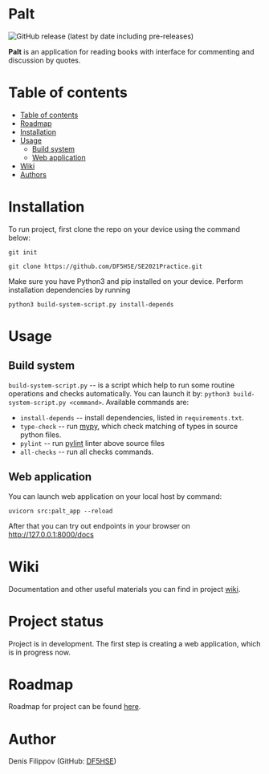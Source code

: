 # Palt

![GitHub release (latest by date including pre-releases)](https://img.shields.io/github/v/release/DF5HSE/Designing2021?include_prereleases)
<!--
![GitHub last commit](https://img.shields.io/github/last-commit/DF5HSE/Designing2021)
![GitHub issues](https://img.shields.io/github/issues-raw/DF5HSE/Designing2021)
![GitHub pull requests](https://img.shields.io/github/issues-pr/DF5HSE/Designing2021)
![GitHub](https://img.shields.io/github/license/DF5HSE/Designing2021)
--> 


**Palt** is an application for reading books with interface for
commenting and discussion by quotes.

# Table of contents
- [Table of contents](#table-of-contents)
- [Roadmap](#roadmap)
- [Installation](#installation)
- [Usage](#usage)
    - [Build system](#build-system)
  - [Web application](#web-application)
- [Wiki](#wiki)
- [Authors](#authors)


# Installation
To run project, first clone the repo on your device using the command below:

```git init```

```git clone https://github.com/DF5HSE/SE2021Practice.git```

Make sure you have Python3 and pip installed on your device. Perform installation
dependencies by running 

```python3 build-system-script.py install-depends```

<!--
You may run tests to check whether everyting is OK by running

```python3 build-system-script.py test```
-->

# Usage
## Build system
`build-system-script.py` -- is a script which help to run some routine
operations and checks automatically. You can launch it by:
`python3 build-system-script.py <command>`. Available commands are:
- `install-depends` -- install dependencies, listed in `requirements.txt`.
- `type-check` -- run [mypy](https://mypy.readthedocs.io/en/stable/), which check matching
of types in source python files.
- `pylint` -- run [pylint](https://www.pylint.org/) linter above source files
- `all-checks` -- run all checks commands.
<!--
- `test` -- run tests.
- `check-coverage` -- check coverage of source files by tests.
-->

## Web application
You can launch web application on your local host by command:

`uvicorn src:palt_app --reload`

After that you can try out endpoints in your browser on
http://127.0.0.1:8000/docs

# Wiki
Documentation and other useful materials you can find in project
[wiki](https://github.com/DF5HSE/Designing2021/wiki).

# Project status
Project is in development. The first step is creating a web application,
which is in progress now.

# Roadmap
Roadmap for project can be found
[here](https://github.com/DF5HSE/Designing2021/projects/1).

# Author
Denis Filippov (GitHub: [DF5HSE](https://github.com/DF5HSE))

<!--
# License
[(Back to top)](#table-of-contents)
[MIT licenses](https://opensource.org/licenses/MIT)

# Footer
[(Back to top)](#table-of-contents)

Leave a star in GitHub and wait for upcomming updates and news!
-->





